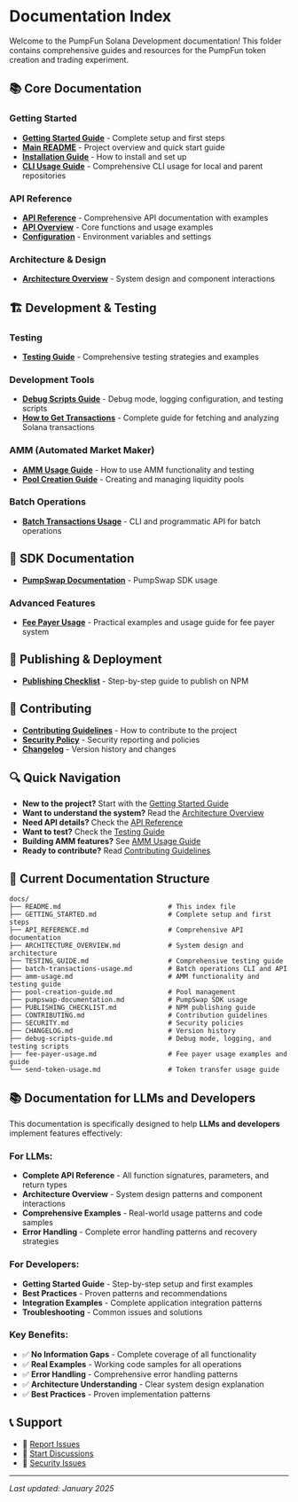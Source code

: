 # Documentation Index

Welcome to the PumpFun Solana Development documentation! This folder contains comprehensive guides and resources for the PumpFun token creation and trading experiment.

## 📚 Core Documentation

### Getting Started

- **[Getting Started Guide](./GETTING_STARTED.md)** - Complete setup and first steps
- **[Main README](../README.md)** - Project overview and quick start guide
- **[Installation Guide](../README.md#installation)** - How to install and set up
- **[CLI Usage Guide](./CLI_USAGE_GUIDE.md)** - Comprehensive CLI usage for local and parent repositories

### API Reference

- **[API Reference](./API_REFERENCE.md)** - Comprehensive API documentation with examples
- **[API Overview](../README.md#api-reference)** - Core functions and usage examples
- **[Configuration](../README.md#configuration)** - Environment variables and settings

### Architecture & Design

- **[Architecture Overview](./ARCHITECTURE_OVERVIEW.md)** - System design and component interactions

## 🏗️ Development & Testing

### Testing

- **[Testing Guide](./TESTING_GUIDE.md)** - Comprehensive testing strategies and examples

### Development Tools

- **[Debug Scripts Guide](./debug-scripts-guide.md)** - Debug mode, logging configuration, and testing scripts
- **[How to Get Transactions](./how-to-get-transactions.md)** - Complete guide for fetching and analyzing Solana transactions

### AMM (Automated Market Maker)

- **[AMM Usage Guide](./amm-usage.md)** - How to use AMM functionality and testing
- **[Pool Creation Guide](./pool-creation-guide.md)** - Creating and managing liquidity pools

### Batch Operations

- **[Batch Transactions Usage](./batch-transactions-usage.md)** - CLI and programmatic API for batch operations

## 🔧 SDK Documentation

- **[PumpSwap Documentation](./pumpswap-documentation.md)** - PumpSwap SDK usage

### Advanced Features

- **[Fee Payer Usage](./fee-payer-usage.md)** - Practical examples and usage guide for fee payer system

## 🚀 Publishing & Deployment

- **[Publishing Checklist](./PUBLISHING_CHECKLIST.md)** - Step-by-step guide to publish on NPM

## 🤝 Contributing

- **[Contributing Guidelines](./CONTRIBUTING.md)** - How to contribute to the project
- **[Security Policy](./SECURITY.md)** - Security reporting and policies
- **[Changelog](./CHANGELOG.md)** - Version history and changes

## 🔍 Quick Navigation

- **New to the project?** Start with the [Getting Started Guide](./GETTING_STARTED.md)
- **Want to understand the system?** Read the [Architecture Overview](./ARCHITECTURE_OVERVIEW.md)
- **Need API details?** Check the [API Reference](./API_REFERENCE.md)
- **Want to test?** Check the [Testing Guide](./TESTING_GUIDE.md)
- **Building AMM features?** See [AMM Usage Guide](./amm-usage.md)
- **Ready to contribute?** Read [Contributing Guidelines](./CONTRIBUTING.md)

## 📁 Current Documentation Structure

```
docs/
├── README.md                           # This index file
├── GETTING_STARTED.md                  # Complete setup and first steps
├── API_REFERENCE.md                    # Comprehensive API documentation
├── ARCHITECTURE_OVERVIEW.md            # System design and architecture
├── TESTING_GUIDE.md                    # Comprehensive testing guide
├── batch-transactions-usage.md         # Batch operations CLI and API
├── amm-usage.md                        # AMM functionality and testing guide
├── pool-creation-guide.md              # Pool management
├── pumpswap-documentation.md           # PumpSwap SDK usage
├── PUBLISHING_CHECKLIST.md             # NPM publishing guide
├── CONTRIBUTING.md                     # Contribution guidelines
├── SECURITY.md                         # Security policies
├── CHANGELOG.md                        # Version history
├── debug-scripts-guide.md              # Debug mode, logging, and testing scripts
├── fee-payer-usage.md                  # Fee payer usage examples and guide
└── send-token-usage.md                 # Token transfer usage guide
```

## 📚 Documentation for LLMs and Developers

This documentation is specifically designed to help **LLMs and developers** implement features effectively:

### **For LLMs:**
- **Complete API Reference** - All function signatures, parameters, and return types
- **Architecture Overview** - System design patterns and component interactions
- **Comprehensive Examples** - Real-world usage patterns and code samples
- **Error Handling** - Complete error handling patterns and recovery strategies

### **For Developers:**
- **Getting Started Guide** - Step-by-step setup and first examples
- **Best Practices** - Proven patterns and recommendations
- **Integration Examples** - Complete application integration patterns
- **Troubleshooting** - Common issues and solutions

### **Key Benefits:**
- ✅ **No Information Gaps** - Complete coverage of all functionality
- ✅ **Real Examples** - Working code samples for all operations
- ✅ **Error Handling** - Comprehensive error handling patterns
- ✅ **Architecture Understanding** - Clear system design explanation
- ✅ **Best Practices** - Proven implementation patterns

## 📞 Support

- 🐛 [Report Issues](https://github.com/naval200/pumpfun-defi-kit/issues)
- 💬 [Start Discussions](https://github.com/naval200/pumpfun-defi-kit/discussions)
- 📧 [Security Issues](mailto:navalsaini81@gmail.com)

---

_Last updated: January 2025_
